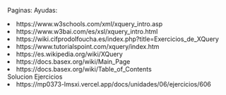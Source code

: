 Paginas:
Ayudas:
<li>https://www.w3schools.com/xml/xquery_intro.asp</li>
<li>https://www.w3bai.com/es/xsl/xquery_intro.html</li>
<li>https://wiki.cifprodolfoucha.es/index.php?title=Exercicios_de_XQuery</li>
<li>https://www.tutorialspoint.com/xquery/index.htm</li>
<li>https://es.wikipedia.org/wiki/XQuery</li>
<li>https://docs.basex.org/wiki/Main_Page</li>
<li>https://docs.basex.org/wiki/Table_of_Contents</li>
Solucion Ejercicios
<li>https://mp0373-lmsxi.vercel.app/docs/unidades/06/ejercicios/606</li>
